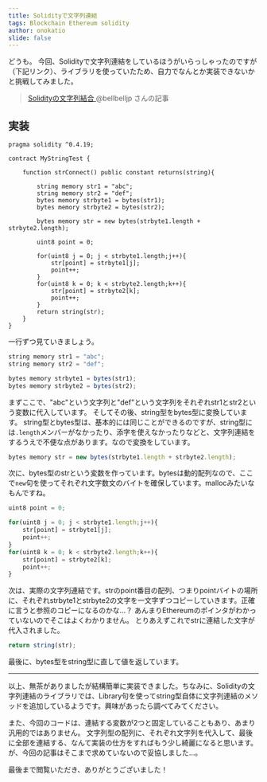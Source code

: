 ```yaml
---
title: Solidityで文字列連結
tags: Blockchain Ethereum solidity
author: onokatio
slide: false
---
```

どうも。
今回、Solidityで文字列連結をしているほうがいらっしゃったのですが（下記リンク）、ライブラリを使っていたため、自力でなんとか実装できないかと挑戦してみました。

>  [Solidityの文字列結合
](https://qiita.com/bellbelljp/items/f6f3f17f28c1251d6725) @bellbelljp さんの記事

## 実装

```js:MyStringTest.sol
pragma solidity ^0.4.19;

contract MyStringTest {

    function strConnect() public constant returns(string){
        
        string memory str1 = "abc";
        string memory str2 = "def";
        bytes memory strbyte1 = bytes(str1);
        bytes memory strbyte2 = bytes(str2);
        
        bytes memory str = new bytes(strbyte1.length + strbyte2.length);
        
        uint8 point = 0;
        
        for(uint8 j = 0; j < strbyte1.length;j++){
            str[point] = strbyte1[j];
            point++;
        }
        for(uint8 k = 0; k < strbyte2.length;k++){
            str[point] = strbyte2[k];
            point++;
        }
        return string(str);
    }
}
```

一行ずつ見ていきましょう。


```js
string memory str1 = "abc";
string memory str2 = "def";

bytes memory strbyte1 = bytes(str1);
bytes memory strbyte2 = bytes(str2);
```

まずここで、"abc"という文字列と"def"という文字列をそれぞれstr1とstr2という変数に代入しています。
そしてその後、string型をbytes型に変換しています。
string型とbytes型は、基本的には同じことができるのですが、string型には`.length`メンバーがなかったり、添字を使えなかったりなどと、文字列連結をするうえで不便な点があります。なので変換をしています。

```js
bytes memory str = new bytes(strbyte1.length + strbyte2.length);
```

次に、bytes型のstrという変数を作っています。bytesは動的配列なので、ここで`new`句を使ってそれぞれ文字数文のバイトを確保しています。mallocみたいなもんですね。

```js
uint8 point = 0;

for(uint8 j = 0; j < strbyte1.length;j++){
    str[point] = strbyte1[j];
    point++;
}
for(uint8 k = 0; k < strbyte2.length;k++){
    str[point] = strbyte2[k];
    point++;
}
```

次は、実際の文字列連結です。strのpoint番目の配列、つまりpointバイトの場所に、それぞれstrbyte1とstrbyte2の文字を一文字ずつコピーしていきます。正確に言うと参照のコピーになるのかな…？
あんまりEthereumのポインタがわかっていないのでそこはよくわかりません。
とりあえずこれでstrに連結した文字が代入されました。

```js
return string(str);
```

最後に、bytes型をstring型に直して値を返しています。

----


以上、無茶がありましたが結構簡単に実装できました。ちなみに、Solidityの文字列連結のライブラリでは、Library句を使ってstring型自体に文字列連結のメソッドを追加しているようです。興味があったら調べてみてください。

また、今回のコードは、連結する変数が2つと固定していることもあり、あまり汎用的ではありません。
文字列型の配列に、それぞれ文字列を代入して、最後に全部を連結する、なんて実装の仕方をすればもう少し綺麗になると思います。が、今回の記事はそこまで求めていないので妥協しました…。

最後まで閲覧いただき、ありがとうございました！

